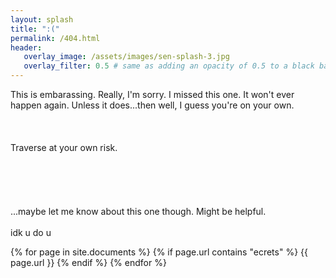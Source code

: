 ```yaml
---
layout: splash
title: ":("
permalink: /404.html
header:
   overlay_image: /assets/images/sen-splash-3.jpg
   overlay_filter: 0.5 # same as adding an opacity of 0.5 to a black background
---
```


This is embarassing. Really, I'm sorry. I missed this one. It won't ever happen again. Unless it does...then well, I guess you're on your own. 
<br><br><br><br>
Traverse at your own risk. 
<br><br><br><br><br><br>
...maybe let me know about this one though. Might be helpful. 
<br><br>
idk u do u

{% for page in site.documents %}
{% if page.url contains "ecrets" %}
{{ page.url }}
{% endif %}
{% endfor %}